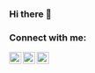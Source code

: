 ### Hi there 👋

### Connect with me:

[<img align="left" alt="boretobg | Facebook" width="22px" src="https://www.google.com/url?sa=i&url=https%3A%2F%2Ftoppng.com%2Ffacebook-logo-PNG-free-PNG-Images_79972&psig=AOvVaw2aXSLdI3yJk9MSqG4fVV1A&ust=1612124832170000&source=images&cd=vfe&ved=0CAIQjRxqFwoTCOjOtre_xO4CFQAAAAAdAAAAABAD" />][facebook]
[<img align="left" alt="boretobg | Instagram" width="22px" src="https://www.google.com/url?sa=i&url=https%3A%2F%2Fwww.stickpng.com%2Fimg%2Ficons-logos-emojis%2Ftech-companies%2Finstagram-logo&psig=AOvVaw0Mn_MWHwR5ngrhakau-oJL&ust=1612124872720000&source=images&cd=vfe&ved=0CAIQjRxqFwoTCJi6xKW_xO4CFQAAAAAdAAAAABAD" />][instagram]
[<img align="left" alt="boretobg | Youtube" width="22px" src="https://i.pinimg.com/originals/de/1c/91/de1c91788be0d791135736995109272a.png" />][youtube]

[facebook]: https://facebook.com/boretobg
[instagram]: https://instagram.com/bobbystefanov
[youtube]: https://www.youtube.com/paddingtonyt